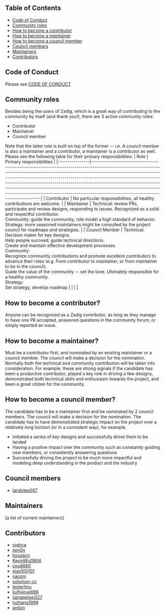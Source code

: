 ## Table of Contents

- [Code of Conduct](#code-of-conduct)
- [Community roles](#community-roles)
- [How to become a contributor](#how-to-become-a-contributor)
- [How to become a maintainer](#how-to-become-a-maintainer)
- [How to become a council member](#how-to-become-a-council-member)
- [Council members](#council-members)
- [Maintainers](#maintainers)
- [Contributors](#contributors)

## Code of Conduct
Please see [CODE OF CONDUCT](CODE_OF_CONDUCT.md)

## Community roles

Besides being the users of Zadig, which is a great way of contributing to the community by itself (and thank you!), there are 3 active community roles:
- Contributor
- Maintainer
- Council member

Note that the latter role is built on top of the former -- i.e. A council member is also a maintainer and a contributor, a maintainer is a contributor as well. Please see the following table for their primary responsibilities:
| Role           | Primary responsibilities                                                                                                                                                                                                                                                                                                                                                                                                                                                                                                                |
|----------------|----------------------------------------------------------------------------------------------------------------------------------------------------------------------------------------------------------------------------------------------------------------------------------------------------------------------------------------------------------------------------------------------------------------------------------------------------------------------------------------------------------------------------------------|
| Contributor    | No particular responsibilities, all healthy contributions are welcome.                                                                                                                                                                                                                                                                                                                                                                                                                                                                 |
| Maintainer     | Technical: review PRs, participate and review designs, responding to issues. Recognized as a solid and respectful contributor.<br>Community: guide the community, role model a high standard of behavior.<br>Strategy: more seasoned maintainers might be consulted by the project council for roadmaps and strategies.                                                                                                                                                                                                                |
| Council Member | Technical:<br>Decision maker for key designs.<br>Help people succeed, guide technical directions.<br>Create and maintain  effective development processes.<br>Community: <br>Recognize community contributions and promote excellent contributors to advance their roles (e.g. From contributor to maintainer, or from maintainer to be in the council). <br>Guide the value of the community -- set the tone. Ultimately responsible for a healthy community.<br>Strategy:  <br>Set strategy, develop roadmap |
|                |                                                                                                                                                                                                                                                                                                                                                                                                                                                                                                                                        |

## How to become a contributor?
Anyone can be recognized as a Zadig contributor, as long as they manage to have one PR accepted, answered questions in the community forum, or simply reported an issue.

## How to become a maintainer?
Must be a contributor first, and nominated by an existing maintainer or a council member.
The council will make a decision for the nomination. Normally both the technical and community contribution will be taken into consideration. For example, these are strong signals if the candidate has been a productive contributor, played a key role in driving a few designs, demonstrated both technical skills and enthusiasm towards the project, and been a great citizen for the community.

## How to become a council member?
The candidate has to be a maintainer first and be nominated by 2 council members.
The council will make a decision for the nomination. The candidate has to have demonstrated strategic impact on the project over a relatively long horizon (or in a consistent way), for example,
- Initiated a series of key designs and successfully drove them to be landed
- Having a positive impact over the community such as constantly guiding new members, or consistently answering questions
- Successfully driving the project to be much more impactful and modeling deep understanding in the product and the industry

## Council members
- [landylee007](https://github.com/landylee007)

## Maintainers
[a list of current maintainers]

## Contributors
- [nighca](https://github.com/nighca)
- [xen0n](https://github.com/xen0n)
- [hoozecn](https://github.com/hoozecn)
- [KevinWu0904](https://github.com/KevinWu0904)
- [cpu6660](https://github.com/cpu6660)
- [piao100101](https://github.com/piao100101)
- [nanzm](https://github.com/nanzm)
- [solomon-cc](https://github.com/solomon-cc)
- [lesterhnu](https://github.com/lesterhnu)
- [liuflylove666](https://github.com/liuflylove666)
- [jiangpeipei327](https://github.com/jiangpeipei327)
- [lyzhang1999](https://github.com/lyzhang1999)
- [avtion](https://github.com/avtion)